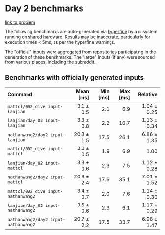 # Day 2 benchmarks

[link to problem](http://adventofcode.com/2021/day/2)

The following benchmarks are auto-generated via [hyperfine](https://github.com/sharkdp/hyperfine) by a ci system running on shared hardware. Results may be inaccurate, particularly for execution times < 5ms, as per the hyperfine warnings.

The "official" inputs were aggregated from repositories participating in the generation of these benchmarks. The "large" inputs (if any) were sourced from various places, including the subreddit.

## Benchmarks with officially generated inputs
| Command | Mean [ms] | Min [ms] | Max [ms] | Relative |
|:---|---:|---:|---:|---:|
| `mattcl/002_dive input-lanjian` | 3.1 ± 0.5 | 2.1 | 6.9 | 1.04 ± 0.25 |
| `lanjian/day_02 input-lanjian` | 3.3 ± 0.8 | 2.2 | 10.7 | 1.13 ± 0.34 |
| `nathanwang2/day2 input-lanjian` | 20.3 ± 1.5 | 17.5 | 26.1 | 6.86 ± 1.35 |
| `mattcl/002_dive input-mattcl` | 3.0 ± 0.5 | 1.9 | 6.9 | 1.00 |
| `lanjian/day_02 input-mattcl` | 3.3 ± 0.6 | 2.3 | 7.5 | 1.12 ± 0.28 |
| `nathanwang2/day2 input-mattcl` | 20.8 ± 2.4 | 17.6 | 35.1 | 7.01 ± 1.52 |
| `mattcl/002_dive input-nathanwang2` | 3.4 ± 0.7 | 2.0 | 7.6 | 1.14 ± 0.30 |
| `lanjian/day_02 input-nathanwang2` | 3.5 ± 0.6 | 2.3 | 6.1 | 1.17 ± 0.29 |
| `nathanwang2/day2 input-nathanwang2` | 20.7 ± 2.2 | 17.5 | 33.7 | 6.98 ± 1.47 |
